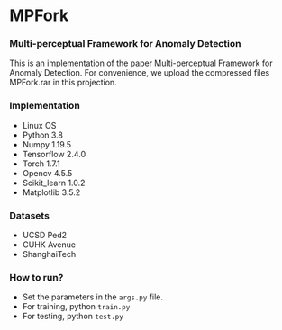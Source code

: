 # MPFork
### Multi-perceptual Framework for Anomaly Detection
This is an implementation of the paper Multi-perceptual Framework for Anomaly Detection. For convenience, we upload the compressed files MPFork.rar in this projection.

### Implementation
- Linux OS 
- Python 3.8
- Numpy 1.19.5
- Tensorflow 2.4.0
- Torch 1.7.1
- Opencv 4.5.5
- Scikit_learn 1.0.2
- Matplotlib 3.5.2

### Datasets
- UCSD Ped2
- CUHK Avenue
- ShanghaiTech

### How to run?  
- Set the parameters in the ```args.py``` file.
- For training,  python ```train.py```
- For testing, python ```test.py```
